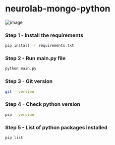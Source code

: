 # neurolab-mongo-python

![image](https://user-images.githubusercontent.com/57321948/196933065-4b16c235-f3b9-4391-9cfe-4affcec87c35.png)

### Step 1 - Install the requirements

```bash
pip install -r requirements.txt
```

### Step 2 - Run main.py file

```bash
python main.py
```

### Step 3 - Git version

```bash
git --version
```

### Step 4 - Check python version

```bash 
pip --version
```

### Step 5 - List of python packages installed

```bash 
pip list
```